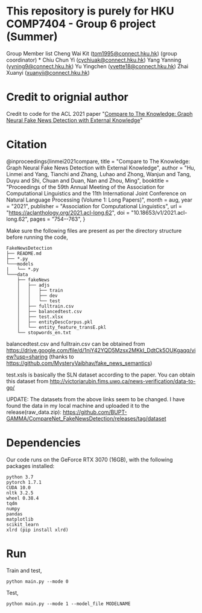 # This repository is purely for HKU COMP7404 - Group 6 project (Summer)
Group Member list
Cheng Wai Kit (tom1995@connect.hku.hk) (group coordinator) *
Chiu Chun Yi (cychiuak@connect.hku.hk)
Yang Yanning (yyning9@connect.hku.hk)
Yu Yingchen (yvette18@connect.hku.hk)
Zhai Xuanyi (xuanyii@connect.hku.hk)


# Credit to orignial author
Credit to code for the ACL 2021 paper "[Compare to The Knowledge: Graph Neural Fake News Detection with External Knowledge](https://aclanthology.org/2021.acl-long.62/)"


# Citation
@inproceedings{linmei2021compare,
    title = "Compare to The Knowledge: Graph Neural Fake News Detection with External Knowledge",
    author = "Hu, Linmei  and  Yang, Tianchi  and  Zhang, Luhao  and  Zhong, Wanjun  and  Tang, Duyu  and  Shi, Chuan  and  Duan, Nan  and  Zhou, Ming",
    booktitle = "Proceedings of the 59th Annual Meeting of the Association for Computational Linguistics and the 11th International Joint Conference on Natural Language Processing (Volume 1: Long Papers)",
    month = aug,
    year = "2021",
    publisher = "Association for Computational Linguistics",
    url = "https://aclanthology.org/2021.acl-long.62",
    doi = "10.18653/v1/2021.acl-long.62",
    pages = "754--763",
}

Make sure the following files are present as per the directory structure before running the code,
```
FakeNewsDetection
├── README.md
├── *.py
└───models
|   └── *.py 
└───data
    ├── fakeNews
    │   ├── adjs
    │   │   ├── train
    │   │   ├── dev
    │   │   └── test
    │   ├── fulltrain.csv
    │   ├── balancedtest.csv
    │   ├── test.xlsx
    │   ├── entityDescCorpus.pkl
    │   └── entity_feature_transE.pkl
    └── stopwords_en.txt

```

balancedtest.csv and fulltrain.csv can be obtained from https://drive.google.com/file/d/1njY42YQD5Mzsx2MKkI_DdtCk5OUKgaqq/view?usp=sharing (thanks to https://github.com/MysteryVaibhav/fake_news_semantics)

test.xsls is basically the SLN dataset according to the paper. You can obtain this dataset from http://victoriarubin.fims.uwo.ca/news-verification/data-to-go/

UPDATE: The datasets from the above links seem to be changed. I have found the data in my local machine and uploaded it to the release(raw_data.zip): https://github.com/BUPT-GAMMA/CompareNet_FakeNewsDetection/releases/tag/dataset

# Dependencies

Our code runs on the GeForce RTX 3070 (16GB), with the following packages installed:
```
python 3.7
pytorch 1.7.1
CUDA 10.0
nltk 3.2.5
wheel 0.38.4
tqdm
numpy
pandas
matplotlib
scikit_learn
xlrd (pip install xlrd)
```



# Run

Train and test,
```
python main.py --mode 0
```

Test,
```
python main.py --mode 1 --model_file MODELNAME
```



